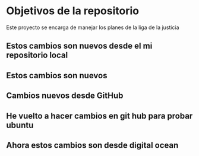 # Objetivos de la repositorio

Este proyecto se encarga de manejar los planes de la liga de la justicia



## Estos cambios son nuevos desde el mi repositorio local

## Estos cambios son nuevos
## Cambios nuevos desde GitHub

## He vuelto a hacer cambios en git hub para probar ubuntu

## Ahora estos cambios son desde digital ocean
